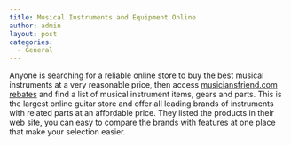 ```yaml
---
title: Musical Instruments and Equipment Online
author: admin
layout: post
categories:
  - General
---
```

Anyone is searching for a reliable online store to buy the best musical instruments at a very reasonable price, then access <a href="http://www.musiciansfriend.com/">musiciansfriend.com rebates</a> and find a list of musical instrument items, gears and parts. This is the largest online guitar store and offer all leading brands of instruments with related parts at an affordable price. They listed the products in their web site, you can easy to compare the brands with features at one place that make your selection easier.
